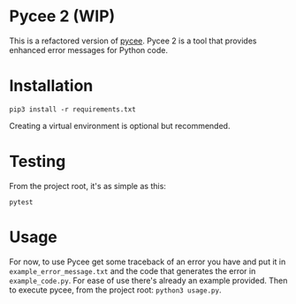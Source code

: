 # Pycee 2 (WIP)
This is a refactored version of [pycee](https://github.com/EmillieT/Pycee).
Pycee 2 is a tool that provides enhanced error messages for Python code.


# Installation
```console
pip3 install -r requirements.txt
```
Creating a virtual environment is optional but recommended.

# Testing
From the project root, it's as simple as this:
```console
pytest
```

# Usage
For now, to use Pycee get some traceback of an error you have and put it in ``example_error_message.txt``
and the code that generates the error in ``example_code.py``.
For ease of use there's already an example provided.
Then to execute pycee, from the project root: ``python3 usage.py``.
